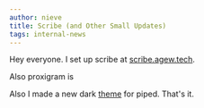 ```yaml
---
author: nieve
title: Scribe (and Other Small Updates)
tags: internal-news
---
```

Hey everyone. I set up scribe at [scribe.agew.tech](https://scribe.agew.tech/). 

Also proxigram is 

 Also I made a new dark [theme](https://codeberg.org/nieve/private-frontends-manager/src/branch/main/theme-1-piped.css) for piped. That's it.